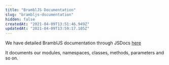 ```yaml
---
title: "BramblJS Documentation"
slug: "brambljs-documentation"
hidden: false
createdAt: "2021-04-09T13:51:46.949Z"
updatedAt: "2021-04-09T13:59:17.105Z"
---
```

We have detailed BramblJS documentation through JSDocs [here](https://brambljs.docs.topl.co/)

It documents our modules, namespaces, classes, methods, parameters and so on.
